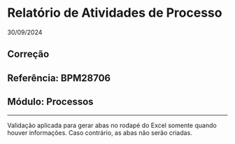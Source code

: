 # Relatório de Atividades de Processo
30/09/2024
## Correção
## Referência: BPM28706
## Módulo: Processos
***

Validação aplicada para gerar abas no rodapé do Excel somente quando houver informações. Caso contrário, as abas não serão criadas.